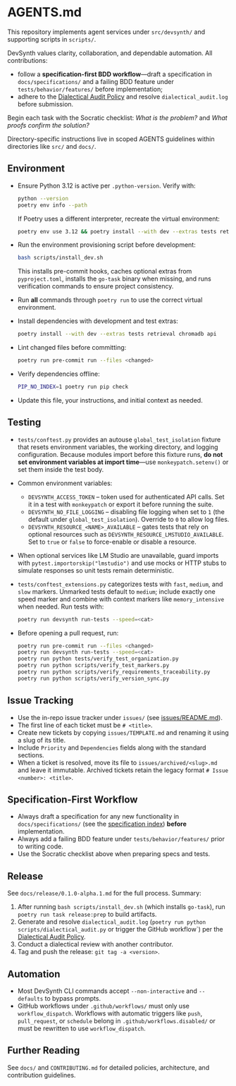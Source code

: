 # AGENTS.md

This repository implements agent services under `src/devsynth/` and supporting scripts in `scripts/`.

DevSynth values clarity, collaboration, and dependable automation. All contributions:

- follow a **specification-first BDD workflow**—draft a specification in `docs/specifications/` and a failing BDD feature under `tests/behavior/features/` before implementation;
- adhere to the [Dialectical Audit Policy](docs/policies/dialectical_audit.md) and resolve `dialectical_audit.log` before submission.

Begin each task with the Socratic checklist: *What is the problem?* and *What proofs confirm the solution?*

Directory-specific instructions live in scoped AGENTS guidelines within directories like `src/` and `docs/`.

## Environment

- Ensure Python 3.12 is active per `.python-version`. Verify with:

  ```bash
  python --version
  poetry env info --path
  ```

  If Poetry uses a different interpreter, recreate the virtual environment:

  ```bash
  poetry env use 3.12 && poetry install --with dev --extras tests retrieval chromadb api
  ```

- Run the environment provisioning script before development:

  ```bash
  bash scripts/install_dev.sh
  ```
  This installs pre-commit hooks, caches optional extras from `pyproject.toml`, installs the `go-task` binary when missing, and runs verification commands to ensure project consistency.
- Run **all** commands through `poetry run` to use the correct virtual environment.
- Install dependencies with development and test extras:

  ```bash
  poetry install --with dev --extras tests retrieval chromadb api
  ```
- Lint changed files before committing:

  ```bash
  poetry run pre-commit run --files <changed>
  ```
- Verify dependencies offline:

  ```bash
  PIP_NO_INDEX=1 poetry run pip check
  ```
- Update this file, your instructions, and initial context as needed.

## Testing

- `tests/conftest.py` provides an autouse `global_test_isolation` fixture that resets environment variables, the working directory, and logging configuration. Because modules import before this fixture runs, **do not set environment variables at import time**—use `monkeypatch.setenv()` or set them inside the test body.
- Common environment variables:
  - `DEVSYNTH_ACCESS_TOKEN` – token used for authenticated API calls. Set it in a test with `monkeypatch` or export it before running the suite.
  - `DEVSYNTH_NO_FILE_LOGGING` – disabling file logging when set to `1` (the default under `global_test_isolation`). Override to `0` to allow log files.
  - `DEVSYNTH_RESOURCE_<NAME>_AVAILABLE` – gates tests that rely on optional resources such as `DEVSYNTH_RESOURCE_LMSTUDIO_AVAILABLE`. Set to `true` or `false` to force-enable or disable a resource.
- When optional services like LM Studio are unavailable, guard imports with `pytest.importorskip("lmstudio")` and use mocks or HTTP stubs to simulate responses so unit tests remain deterministic.
- `tests/conftest_extensions.py` categorizes tests with `fast`, `medium`, and `slow` markers. Unmarked tests default to `medium`; include exactly one speed marker and combine with context markers like `memory_intensive` when needed. Run tests with:

  ```bash
  poetry run devsynth run-tests --speed=<cat>
  ```

- Before opening a pull request, run:

  ```bash
  poetry run pre-commit run --files <changed>
  poetry run devsynth run-tests --speed=<cat>
  poetry run python tests/verify_test_organization.py
  poetry run python scripts/verify_test_markers.py
  poetry run python scripts/verify_requirements_traceability.py
  poetry run python scripts/verify_version_sync.py
  ```

## Issue Tracking

- Use the in-repo issue tracker under `issues/` (see [issues/README.md](issues/README.md)).
- The first line of each ticket must be `# <title>`.
- Create new tickets by copying `issues/TEMPLATE.md` and renaming it using a slug of its title.
- Include `Priority` and `Dependencies` fields along with the standard sections.
- When a ticket is resolved, move its file to `issues/archived/<slug>.md` and leave it immutable. Archived tickets retain the legacy format `# Issue <number>: <title>`.

## Specification-First Workflow

- Always draft a specification for any new functionality in `docs/specifications/` (see the [specification index](docs/specifications/index.md)) **before** implementation.
- Always add a failing BDD feature under `tests/behavior/features/` prior to writing code.
- Use the Socratic checklist above when preparing specs and tests.

## Release

See `docs/release/0.1.0-alpha.1.md` for the full process. Summary:

1. After running `bash scripts/install_dev.sh` (which installs `go-task`), run `poetry run task release:prep` to build artifacts.
2. Generate and resolve `dialectical_audit.log` (`poetry run python scripts/dialectical_audit.py` or trigger the GitHub workflow`) per the [Dialectical Audit Policy](docs/policies/dialectical_audit.md).
3. Conduct a dialectical review with another contributor.
4. Tag and push the release: `git tag -a <version>`.

## Automation

- Most DevSynth CLI commands accept `--non-interactive` and `--defaults` to bypass prompts.
- GitHub workflows under `.github/workflows/` must only use `workflow_dispatch`. Workflows with
  automatic triggers like `push`, `pull_request`, or `schedule` belong in `.github/workflows.disabled/`
  or must be rewritten to use `workflow_dispatch`.

## Further Reading

See `docs/` and `CONTRIBUTING.md` for detailed policies, architecture, and contribution guidelines.
